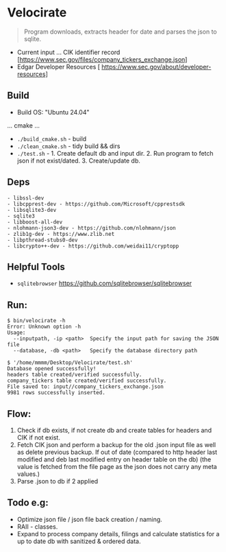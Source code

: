# Velocirate

> Program downloads, extracts header for date and parses the json to sqlite.

- Current input ... CIK identifier record [https://www.sec.gov/files/company_tickers_exchange.json]
- Edgar Developer Resources  [ https://www.sec.gov/about/developer-resources]


## Build

- Build OS: "Ubuntu 24.04"

... cmake ...

- ```./build_cmake.sh``` - build
- ```./clean_cmake.sh``` - tidy build && dirs
- ```./test.sh``` - 1. Create default db and input dir. 2. Run program to fetch json if not exist/dated. 3. Create/update db.


## Deps
```
- libssl-dev
- libcpprest-dev - https://github.com/Microsoft/cpprestsdk
- libsqlite3-dev
- sqlite3
- libboost-all-dev
- nlohmann-json3-dev - https://github.com/nlohmann/json
- zlib1g-dev - https://www.zlib.net
- libpthread-stubs0-dev
- libcrypto++-dev - https://github.com/weidai11/cryptopp
```


## Helpful Tools

- ```sqlitebrowser``` https://github.com/sqlitebrowser/sqlitebrowser


## Run:
```
$ bin/velocirate -h
Error: Unknown option -h
Usage: 
  --inputpath, -ip <path>  Specify the input path for saving the JSON file
  --database, -db <path>   Specify the database directory path
```
```
$ '/home/mmmm/Desktop/Velocirate/test.sh' 
Database opened successfully!
headers table created/verified successfully.
company_tickers table created/verified successfully.
File saved to: input//company_tickers_exchange.json
9981 rows successfully inserted.
```


## Flow:

1. Check if db exists, if not create db and create tables for headers and CIK if not exist.
2. Fetch CIK json and perform a backup for the old .json input file as well as delete previous backup. If out of date (compared to http header last modified and deb last modified entry on header table on the db) (the value is fetched from the file page as the json does not carry any meta values.)
3. Parse .json to db if 2 applied


## Todo e.g:

- Optimize json file / json file back creation / naming.
- RAII - classes.
- Expand to process company details, filings and calculate statistics for a up to date db with sanitized & ordered data.


